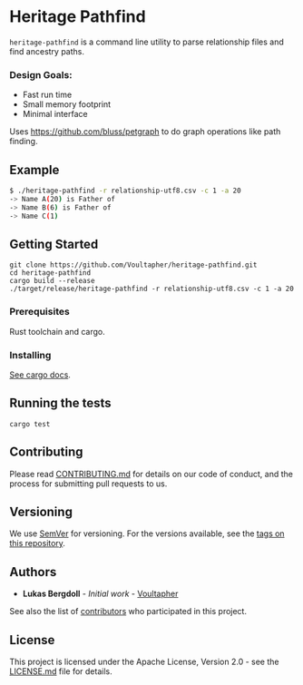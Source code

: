 # Heritage Pathfind

`heritage-pathfind` is a command line utility to parse relationship files
and find ancestry paths.


### Design Goals:

* Fast run time
* Small memory footprint
* Minimal interface

Uses https://github.com/bluss/petgraph to do graph operations like path finding.

## Example

```sh
$ ./heritage-pathfind -r relationship-utf8.csv -c 1 -a 20
-> Name A(20) is Father of
-> Name B(6) is Father of
-> Name C(1)
```

## Getting Started

```
git clone https://github.com/Voultapher/heritage-pathfind.git
cd heritage-pathfind
cargo build --release
./target/release/heritage-pathfind -r relationship-utf8.csv -c 1 -a 20
```

### Prerequisites

Rust toolchain and cargo.

### Installing

[See cargo docs](https://doc.rust-lang.org/cargo/guide/).

## Running the tests

```
cargo test
```

## Contributing

Please read [CONTRIBUTING.md](CONTRIBUTING.md)
for details on our code of conduct, and the process for submitting pull requests to us.

## Versioning

We use [SemVer](http://semver.org/) for versioning. For the versions available,
see the [tags on this repository](https://github.com/Voultapher/heritage-pathfind/tags).

## Authors

* **Lukas Bergdoll** - *Initial work* - [Voultapher](https://github.com/Voultapher)

See also the list of [contributors](https://github.com/Voultapher/heritage-pathfind/contributors)
who participated in this project.

## License

This project is licensed under the Apache License, Version 2.0 -
see the [LICENSE.md](LICENSE.md) file for details.
